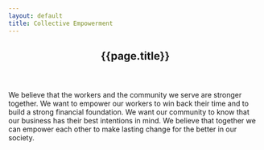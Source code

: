 ```yaml
---
layout: default
title: Collective Empowerment
---
```


<!-- One -->
<section id="one" class="main special">
    <div class="container">
        <!-- <span class="image fit primary"><img src="assets/images/pic01.jpg" alt="" /></span> -->
        <div class="content">
            <header class="major">
                <h2>{{page.title}}</h2>
            </header>
            <p>We believe that the workers and the community we serve are stronger together.  We want to empower our workers to win back their time and to build a strong financial foundation.  We want our community to know that our business has their best intentions in mind. We believe that together we can empower each other to make lasting change for the better in our society.</p>
        </div>
    </div>
</section>